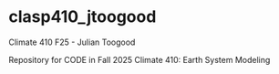 # clasp410_jtoogood
Climate 410 F25 - Julian Toogood

Repository for CODE in Fall 2025 Climate 410: Earth System Modeling
